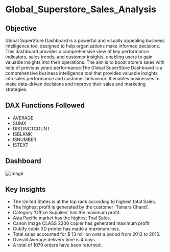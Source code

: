 # Global_Superstore_Sales_Analysis
## Objective
Global SuperStore Dashboard is a powerful and visually appealing business intelligence tool designed to help organizations make informed decisions. This dashboard provides a comprehensive view of key performance indicators, sales trends, and customer insights, enabling users to gain valuable insights into their operations.
The aim is to boost store's sales with help of previous years performance.The Global SuperStore Dashboard is a comprehensive business intelligence tool that provides valuable insights into sales performance and customer behaviour. It enables businesses to make data-driven decisions and improve their sales and marketing strategies.
 ## DAX Functions Followed 

* AVERAGE 
* SUMX
* DISTINCTCOUNT
* ISBLANK
* ISNUMBER
* ISTEXT
## Dashboard
![image](https://github.com/anilsable2298/Global_Superstore_Sales_Analysis/assets/146058365/c7242685-23e3-4924-9e25-c0410cab4d27)

## Key Insights
* The United States is at the top rank according to highest total Sales.
* The highest profit is generated by the customer 'Tamara Chand'.
* Category 'Office Supplies' has the maximum profit.
* Asia Pacific market has the highest Toal Sales.
* Canon Image CLASS 2200 copier has generated maximum profit
* Cubify cubix 3D printer has made a maximum loss.
* Total sales accounted for $ 13 million over a period from 2012 to 2015.
* Overall Average delivery time is 4 days.
* A total of 1079 orders have been returned.
